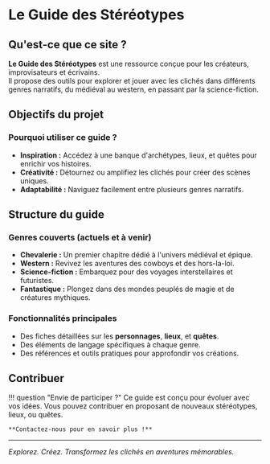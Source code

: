 # Le Guide des Stéréotypes

## Qu'est-ce que ce site ?

**Le Guide des Stéréotypes** est une ressource conçue pour les créateurs, improvisateurs et écrivains.  
Il propose des outils pour explorer et jouer avec les clichés dans différents genres narratifs, du médiéval au western, en passant par la science-fiction.

## Objectifs du projet

### Pourquoi utiliser ce guide ?

- **Inspiration :** Accédez à une banque d'archétypes, lieux, et quêtes pour enrichir vos histoires.  
- **Créativité :** Détournez ou amplifiez les clichés pour créer des scènes uniques.  
- **Adaptabilité :** Naviguez facilement entre plusieurs genres narratifs.  

## Structure du guide

### Genres couverts (actuels et à venir)

- **Chevalerie :** Un premier chapitre dédié à l'univers médiéval et épique.  
- **Western :** Revivez les aventures des cowboys et des hors-la-loi.  
- **Science-fiction :** Embarquez pour des voyages interstellaires et futuristes.  
- **Fantastique :** Plongez dans des mondes peuplés de magie et de créatures mythiques.

### Fonctionnalités principales

- Des fiches détaillées sur les **personnages**, **lieux**, et **quêtes**.  
- Des éléments de langage spécifiques à chaque genre.  
- Des références et outils pratiques pour approfondir vos créations.

## Contribuer

!!! question "Envie de participer ?"
    Ce guide est conçu pour évoluer avec vos idées. Vous pouvez contribuer en proposant de nouveaux stéréotypes, lieux, ou quêtes.  

    **Contactez-nous pour en savoir plus !**

---

*Explorez. Créez. Transformez les clichés en aventures mémorables.*
